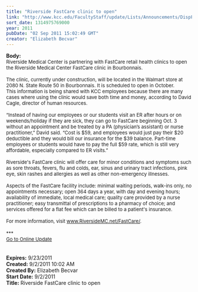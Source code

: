 ```yaml
---
title: "Riverside FastCare clinic to open"
link: "http://www.kcc.edu/FacultyStaff/update/Lists/Announcements/DispForm.aspx?ID=429"
sort_date: 1314975769000
year: 2011
pubDate: "02 Sep 2011 15:02:49 GMT"
creator: "Elizabeth Becvar"
---
```


<div><b>Body:</b> <div class="ExternalClassB76CDA0B983A4C0E9DF1AC0B72CB7662">
<div><font size="2">Riverside Medical Center is partnering with FastCare retail health clinics to open the Riverside Medical Center FastCare clinic in Bourbonnais.</font></div>
<div><font size="2"><br />The clinic, currently under construction, will be located in the Walmart store at 2080 N. State Route 50 in Bourbonnais. It is scheduled to open in October.<br /></font></div>
<div><font size="2">This information is being shared with KCC employees because there are many cases where using the clinic would save both time and money, according to David Cagle, director of human resources.</font></div><font size="2">
<div><br />“Instead of having our employees or our students visit an ER after hours or on weekends/holiday if they are sick, they can go to FastCare beginning Oct. 3 without an appointment and be treated by a PA (physician’s assistant) or nurse practitioner,” David said. “Cost is $59, and employees would just pay their $20 deductible and they would bill our insurance for the $39 balance. Part-time employees or students would have to pay the full $59 rate, which is still very affordable, especially compared to ER visits.”</div>
<div><br />Riverside's FastCare clinic will offer care for minor conditions and symptoms such as sore throats, fevers, flu and colds, ear, sinus and urinary tract infections, pink eye, skin rashes and allergies as well as other non-emergency illnesses.</div>
<div><br />Aspects of the FastCare facility include: minimal waiting periods, walk-ins only, no appointments necessary; open 364 days a year, with day and evening hours; availability of immediate, local medical care; quality care provided by a nurse practitioner; easy transmittal of prescriptions to a pharmacy of choice; and services offered for a flat fee which can be billed to a patient's insurance.</div>
<div><br />For more information, visit </font><a href="http://www.riversidemc.net/FastCare/"><font size="2">www.RiversideMC.net/FastCare/</font></a><font size="2">.</font></div>
<div><font size="2"></font> </div>
<div><font size="2">***</font></div>
<div><font size="2"><a href="/FacultyStaff/update/Pages/dailyupdate.aspx">Go to Online Update</a></font></div>
<div><font size="2"></font> </div>
<div> </div></div></div>
<div><b>Expires:</b> 9/23/2011</div>
<div><b>Created:</b> 9/2/2011 10:02 AM</div>
<div><b>Created By:</b> Elizabeth Becvar</div>
<div><b>Start Date:</b> 9/2/2011</div>
<div><b>Title:</b> Riverside FastCare clinic to open</div>
